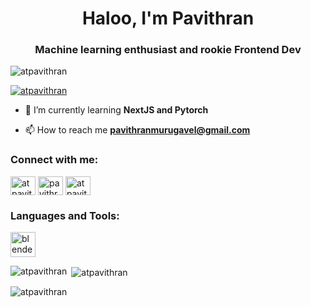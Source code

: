 <h1 align="center">Haloo, I'm Pavithran</h1>
<h3 align="center">Machine learning enthusiast and rookie Frontend Dev</h3>

<p align="left"> <img src="https://komarev.com/ghpvc/?username=atpavithran&label=Profile%20views&color=0e75b6&style=flat" alt="atpavithran" /> </p>

<p align="left"> <a href="https://github.com/ryo-ma/github-profile-trophy"><img src="https://github-profile-trophy.vercel.app/?username=atpavithran&theme=darkhub" alt="atpavithran" /></a> </p>

- 🌱 I’m currently learning **NextJS and Pytorch**

- 📫 How to reach me **pavithranmurugavel@gmail.com**

<h3 align="left">Connect with me:</h3>
<p align="left">
<a href="https://linkedin.com/in/atpavithran" target="blank"><img align="center" src="https://raw.githubusercontent.com/rahuldkjain/github-profile-readme-generator/master/src/images/icons/Social/linked-in-alt.svg" alt="atpavithran" height="30" width="40" /></a>
<a href="https://instagram.com/pavithran_murugavel" target="blank"><img align="center" src="https://raw.githubusercontent.com/rahuldkjain/github-profile-readme-generator/master/src/images/icons/Social/instagram.svg" alt="pavithran_murugavel" height="30" width="40" /></a>
<a href="https://www.leetcode.com/atpavithran" target="blank"><img align="center" src="https://raw.githubusercontent.com/rahuldkjain/github-profile-readme-generator/master/src/images/icons/Social/leet-code.svg" alt="atpavithran" height="30" width="40" /></a>
</p>

<h3 align="left">Languages and Tools:</h3>
<p align="left"> <!-- Updated dark theme URLs for tools/icons -->
<a href="https://www.blender.org/" target="_blank" rel="noreferrer"> <img src="https://download.blender.org/branding/community/blender_community_badge_dark.svg" alt="blender" width="40" height="40"/> </a> 
<!-- Other tools/icons with dark theme URLs -->
</p>

<!-- Updated dark theme URLs for GitHub stats cards -->
<p><img align="left" src="https://github-readme-stats.vercel.app/api/top-langs?username=atpavithran&show_icons=true&locale=en&layout=compact&theme=radical" alt="atpavithran" /></p>

<p>&nbsp;<img align="center" src="https://github-readme-stats.vercel.app/api?username=atpavithran&show_icons=true&locale=en&theme=radical" alt="atpavithran" /></p>

<p><img align="center" src="https://github-readme-streak-stats.herokuapp.com/?user=atpavithran&theme=dark" alt="atpavithran" /></p>
